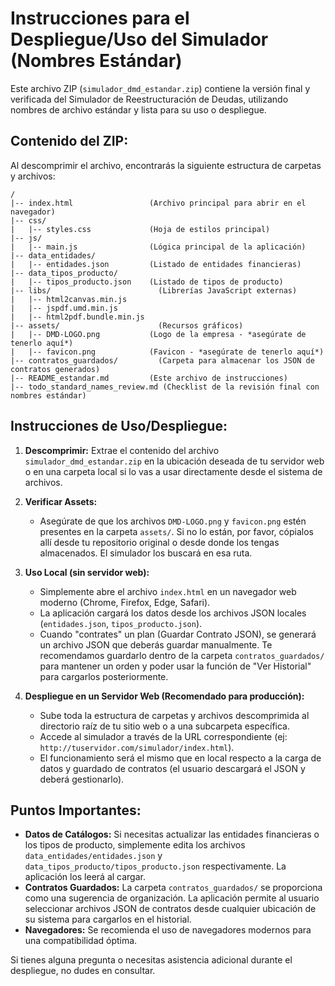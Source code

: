 # Instrucciones para el Despliegue/Uso del Simulador (Nombres Estándar)

Este archivo ZIP (`simulador_dmd_estandar.zip`) contiene la versión final y verificada del Simulador de Reestructuración de Deudas, utilizando nombres de archivo estándar y lista para su uso o despliegue.

## Contenido del ZIP:

Al descomprimir el archivo, encontrarás la siguiente estructura de carpetas y archivos:

```
/
|-- index.html                 (Archivo principal para abrir en el navegador)
|-- css/
|   |-- styles.css             (Hoja de estilos principal)
|-- js/
|   |-- main.js                (Lógica principal de la aplicación)
|-- data_entidades/
|   |-- entidades.json         (Listado de entidades financieras)
|-- data_tipos_producto/
|   |-- tipos_producto.json    (Listado de tipos de producto)
|-- libs/                        (Librerías JavaScript externas)
|   |-- html2canvas.min.js
|   |-- jspdf.umd.min.js
|   |-- html2pdf.bundle.min.js
|-- assets/                      (Recursos gráficos)
|   |-- DMD-LOGO.png           (Logo de la empresa - *asegúrate de tenerlo aquí*)
|   |-- favicon.png            (Favicon - *asegúrate de tenerlo aquí*)
|-- contratos_guardados/         (Carpeta para almacenar los JSON de contratos generados)
|-- README_estandar.md         (Este archivo de instrucciones)
|-- todo_standard_names_review.md (Checklist de la revisión final con nombres estándar)
```

## Instrucciones de Uso/Despliegue:

1.  **Descomprimir:** Extrae el contenido del archivo `simulador_dmd_estandar.zip` en la ubicación deseada de tu servidor web o en una carpeta local si lo vas a usar directamente desde el sistema de archivos.

2.  **Verificar Assets:**
    *   Asegúrate de que los archivos `DMD-LOGO.png` y `favicon.png` estén presentes en la carpeta `assets/`. Si no lo están, por favor, cópialos allí desde tu repositorio original o desde donde los tengas almacenados. El simulador los buscará en esa ruta.

3.  **Uso Local (sin servidor web):**
    *   Simplemente abre el archivo `index.html` en un navegador web moderno (Chrome, Firefox, Edge, Safari).
    *   La aplicación cargará los datos desde los archivos JSON locales (`entidades.json`, `tipos_producto.json`).
    *   Cuando "contrates" un plan (Guardar Contrato JSON), se generará un archivo JSON que deberás guardar manualmente. Te recomendamos guardarlo dentro de la carpeta `contratos_guardados/` para mantener un orden y poder usar la función de "Ver Historial" para cargarlos posteriormente.

4.  **Despliegue en un Servidor Web (Recomendado para producción):**
    *   Sube toda la estructura de carpetas y archivos descomprimida al directorio raíz de tu sitio web o a una subcarpeta específica.
    *   Accede al simulador a través de la URL correspondiente (ej: `http://tuservidor.com/simulador/index.html`).
    *   El funcionamiento será el mismo que en local respecto a la carga de datos y guardado de contratos (el usuario descargará el JSON y deberá gestionarlo).

## Puntos Importantes:

*   **Datos de Catálogos:** Si necesitas actualizar las entidades financieras o los tipos de producto, simplemente edita los archivos `data_entidades/entidades.json` y `data_tipos_producto/tipos_producto.json` respectivamente. La aplicación los leerá al cargar.
*   **Contratos Guardados:** La carpeta `contratos_guardados/` se proporciona como una sugerencia de organización. La aplicación permite al usuario seleccionar archivos JSON de contratos desde cualquier ubicación de su sistema para cargarlos en el historial.
*   **Navegadores:** Se recomienda el uso de navegadores modernos para una compatibilidad óptima.

Si tienes alguna pregunta o necesitas asistencia adicional durante el despliegue, no dudes en consultar.

